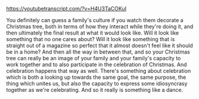 https://youtubetranscript.com/?v=H4U3TaCOKuI

 You definitely can guess a family's culture if you watch them decorate a Christmas tree, both in terms of how they interact while they're doing it, and then ultimately the final result at what it would look like. Will it look like something that no one cares about? Will it look like something that is straight out of a magazine so perfect that it almost doesn't feel like it should be in a home? And then all the way in between that, and so your Christmas tree can really be an image of your family and your family's capacity to work together and to also participate in the celebration of Christmas. And celebration happens that way as well. There's something about celebration which is both a looking up towards the same goal, the same purpose, the thing which unites us, but also the capacity to express some idiosyncrasy together as we're celebrating. And so it really is something like a dance.